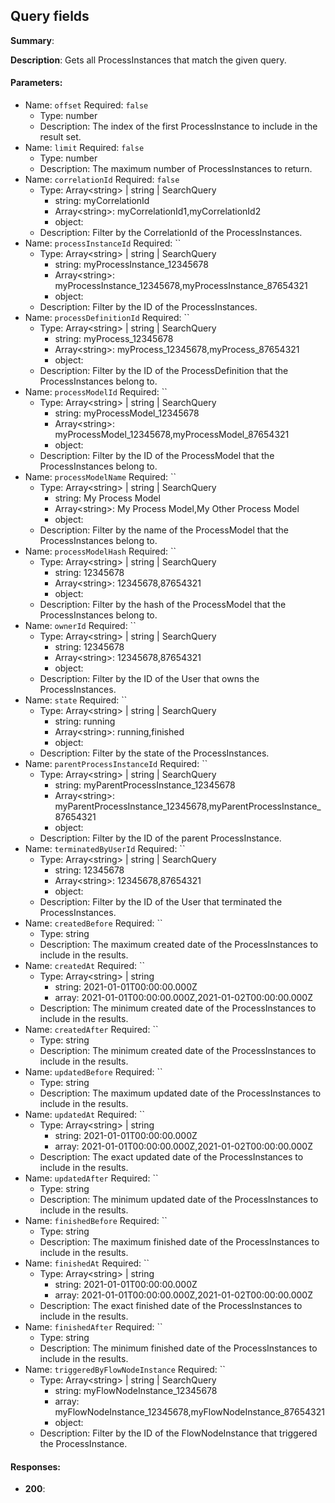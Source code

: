 ## Query fields

**Summary**: 

**Description**: Gets all ProcessInstances that match the given query.

#### Parameters:
- Name: `offset` Required: `false`
  - Type: number
  - Description: The index of the first ProcessInstance to include in the result set.
- Name: `limit` Required: `false`
  - Type: number
  - Description: The maximum number of ProcessInstances to return.
- Name: `correlationId` Required: `false`
  - Type: Array&lt;string&gt; | string | SearchQuery
    - string: myCorrelationId
    - Array&lt;string&gt;: myCorrelationId1,myCorrelationId2
    - object: 
  - Description: Filter by the CorrelationId of the ProcessInstances.
- Name: `processInstanceId` Required: ``
  - Type: Array&lt;string&gt; | string | SearchQuery
    - string: myProcessInstance_12345678
    - Array&lt;string&gt;: myProcessInstance_12345678,myProcessInstance_87654321
    - object: 
  - Description: Filter by the ID of the ProcessInstances.
- Name: `processDefinitionId` Required: ``
  - Type: Array&lt;string&gt; | string | SearchQuery
    - string: myProcess_12345678
    - Array&lt;string&gt;: myProcess_12345678,myProcess_87654321
    - object: 
  - Description: Filter by the ID of the ProcessDefinition that the ProcessInstances belong to.
- Name: `processModelId` Required: ``
  - Type: Array&lt;string&gt; | string | SearchQuery
    - string: myProcessModel_12345678
    - Array&lt;string&gt;: myProcessModel_12345678,myProcessModel_87654321
    - object: 
  - Description: Filter by the ID of the ProcessModel that the ProcessInstances belong to.
- Name: `processModelName` Required: ``
  - Type: Array&lt;string&gt; | string | SearchQuery
    - string: My Process Model
    - Array&lt;string&gt;: My Process Model,My Other Process Model
    - object: 
  - Description: Filter by the name of the ProcessModel that the ProcessInstances belong to.
- Name: `processModelHash` Required: ``
  - Type: Array&lt;string&gt; | string | SearchQuery
    - string: 12345678
    - Array&lt;string&gt;: 12345678,87654321
    - object: 
  - Description: Filter by the hash of the ProcessModel that the ProcessInstances belong to.
- Name: `ownerId` Required: ``
  - Type: Array&lt;string&gt; | string | SearchQuery
    - string: 12345678
    - Array&lt;string&gt;: 12345678,87654321
    - object: 
  - Description: Filter by the ID of the User that owns the ProcessInstances.
- Name: `state` Required: ``
  - Type: Array&lt;string&gt; | string | SearchQuery
    - string: running
    - Array&lt;string&gt;: running,finished
    - object: 
  - Description: Filter by the state of the ProcessInstances.
- Name: `parentProcessInstanceId` Required: ``
  - Type: Array&lt;string&gt; | string | SearchQuery
    - string: myParentProcessInstance_12345678
    - Array&lt;string&gt;: myParentProcessInstance_12345678,myParentProcessInstance_87654321
    - object: 
  - Description: Filter by the ID of the parent ProcessInstance.
- Name: `terminatedByUserId` Required: ``
  - Type: Array&lt;string&gt; | string | SearchQuery
    - string: 12345678
    - Array&lt;string&gt;: 12345678,87654321
    - object: 
  - Description: Filter by the ID of the User that terminated the ProcessInstances.
- Name: `createdBefore` Required: ``
  - Type: string
  - Description: The maximum created date of the ProcessInstances to include in the results.
- Name: `createdAt` Required: ``
  - Type: Array&lt;string&gt; | string
    - string: 2021-01-01T00:00:00.000Z
    - array: 2021-01-01T00:00:00.000Z,2021-01-02T00:00:00.000Z
  - Description: The minimum created date of the ProcessInstances to include in the results.
- Name: `createdAfter` Required: ``
  - Type: string
  - Description: The minimum created date of the ProcessInstances to include in the results.
- Name: `updatedBefore` Required: ``
  - Type: string
  - Description: The maximum updated date of the ProcessInstances to include in the results.
- Name: `updatedAt` Required: ``
  - Type: Array&lt;string&gt; | string
    - string: 2021-01-01T00:00:00.000Z
    - array: 2021-01-01T00:00:00.000Z,2021-01-02T00:00:00.000Z
  - Description: The exact updated date of the ProcessInstances to include in the results.
- Name: `updatedAfter` Required: ``
  - Type: string
  - Description: The minimum updated date of the ProcessInstances to include in the results.
- Name: `finishedBefore` Required: ``
  - Type: string
  - Description: The maximum finished date of the ProcessInstances to include in the results.
- Name: `finishedAt` Required: ``
  - Type: Array&lt;string&gt; | string
    - string: 2021-01-01T00:00:00.000Z
    - array: 2021-01-01T00:00:00.000Z,2021-01-02T00:00:00.000Z
  - Description: The exact finished date of the ProcessInstances to include in the results.
- Name: `finishedAfter` Required: ``
  - Type: string
  - Description: The minimum finished date of the ProcessInstances to include in the results.
- Name: `triggeredByFlowNodeInstance` Required: ``
  - Type: Array&lt;string&gt; | string | SearchQuery
    - string: myFlowNodeInstance_12345678
    - array: myFlowNodeInstance_12345678,myFlowNodeInstance_87654321
    - object: 
  - Description: Filter by the ID of the FlowNodeInstance that triggered the ProcessInstance.

#### Responses:
- **200**: 
